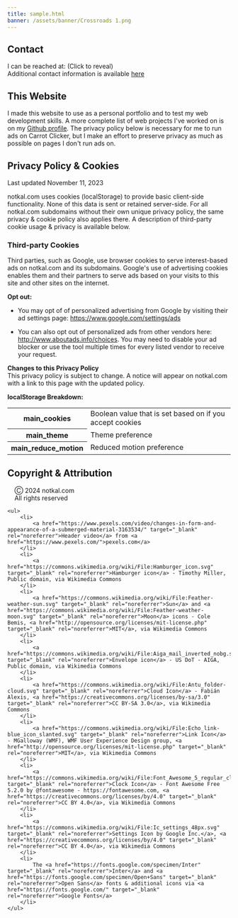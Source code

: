 ```yaml
---
title: sample.html
banner: /assets/banner/Crossroads 1.png
---
```


<h2>Contact</h2>
<p>
    I can be reached at: <a role="button" tabindex="0" data-obfuscated>(Click to reveal)</a><br/>
    Additional contact information is available <a href="/#contact">here</a>
</p>

<h2>This Website</h2>
<p>
    I made this website to use as a personal portfolio and to test my web development skills. A more complete list of web projects I've worked on is on my <a href="https://github.com/not-the" rel="noreferrer">Github profile</a>. The privacy policy below is necessary for me to run ads on Carrot Clicker, but I make an effort to preserve privacy as much as possible on pages I don't run ads on.
</p>

<h2 id="privacy">Privacy Policy & Cookies</h2>
<p class="secondary_text italic">Last updated November 11, 2023</p>
<p>
    notkal.com uses cookies (localStorage) to provide basic client-side functionality. None of this data is sent or retained server-side. For all notkal.com subdomains without their own unique privacy policy, the same privacy & cookie policy also applies there. A description of third-party cookie usage & privacy is available below.
</p>

<h3>Third-party Cookies</h3>
<p>
    Third parties, such as Google, use browser cookies to serve interest-based ads on notkal.com and its subdomains. Google's use of advertising cookies enables them and their partners to serve ads based on your visits to this site and other sites on the internet.
</p>
<p>
    <strong>Opt out:</strong>
    <ul class="secondary_text">
        <li>
            You may opt of of personalized advertising from Google by visiting their ad settings page: <a href="https://www.google.com/settings/ads" rel="noreferrer" target="_blank">https://www.google.com/settings/ads</a>
        </p>
        <li>
            You can also opt out of personalized ads from other vendors here: <a href="http://www.aboutads.info/choices" rel="noreferrer" target="_blank">http://www.aboutads.info/choices</a>. You may need to disable your ad blocker or use the tool multiple times for every listed vendor to receive your request.
        </p>
    </ul>
</p>

<p>
    <strong>Changes to this Privacy Policy</strong><br/>
    This privacy policy is subject to change. A notice will appear on notkal.com with a link to this page with the updated policy.
</p>

<p>
    <strong>localStorage Breakdown:</strong>
    <table>
        <tr>
            <th>main_cookies</th>
            <td>Boolean value that is set based on if you accept cookies</td>
        </tr>
        <tr>
            <th>main_theme</th>
            <td>Theme preference</td>
        </tr>
        <tr>
            <th>main_reduce_motion</th>
            <td>Reduced motion preference</td>
        </tr>
    </table>
</p>

<h2 id="copyright">Copyright & Attribution</h2>
<p>
    <p class="emphasize" style="border-left: 6px solid var(--accent-color); padding-left: 16px;">
        Ⓒ 2024 notkal.com<br/>
        All rights reserved
    </p>

    <ul>
        <li>
            <a href="https://www.pexels.com/video/changes-in-form-and-appearance-of-a-submerged-material-3163534/" target="_blank" rel="noreferrer">Header video</a> from <a href="https://www.pexels.com/">pexels.com</a>
        </li>
        <li>
            <a href="https://commons.wikimedia.org/wiki/File:Hamburger_icon.svg" target="_blank" rel="noreferrer">Hamburger icon</a> - Timothy Miller, Public domain, via Wikimedia Commons
        </li>
        <li>
            <a href="https://commons.wikimedia.org/wiki/File:Feather-weather-sun.svg" target="_blank" rel="noreferrer">Sun</a> and <a href="https://commons.wikimedia.org/wiki/File:Feather-weather-moon.svg" target="_blank" rel="noreferrer">Moon</a> icons - Cole Bemis, <a href="http://opensource.org/licenses/mit-license.php" target="_blank" rel="noreferrer">MIT</a>, via Wikimedia Commons
        </li>
        <li>
            <a href="https://commons.wikimedia.org/wiki/File:Aiga_mail_inverted_nobg.svg" target="_blank" rel="noreferrer">Envelope icon</a> - US DoT - AIGA, Public domain, via Wikimedia Commons
        </li>
        <li>
            <a href="https://commons.wikimedia.org/wiki/File:Antu_folder-cloud.svg" target="_blank" rel="noreferrer">Cloud Icon</a> - Fabián Alexis, <a href="https://creativecommons.org/licenses/by-sa/3.0" target="_blank" rel="noreferrer">CC BY-SA 3.0</a>, via Wikimedia Commons
        </li>
        <li>
            <a href="https://commons.wikimedia.org/wiki/File:Echo_link-blue_icon_slanted.svg" target="_blank" rel="noreferrer">Link Icon</a> - MGalloway (WMF), WMF User Experience Design group, <a href="http://opensource.org/licenses/mit-license.php" target="_blank" rel="noreferrer">MIT</a>, via Wikimedia Commons
        </li>
        <li>
            <a href="https://commons.wikimedia.org/wiki/File:Font_Awesome_5_regular_clock.svg" target="_blank" rel="noreferrer">Clock Icon</a> - Font Awesome Free 5.2.0 by @fontawesome - https://fontawesome.com, <a href="https://creativecommons.org/licenses/by/4.0" target="_blank" rel="noreferrer">CC BY 4.0</a>, via Wikimedia Commons
        </li>
        <li>
            <a href="https://commons.wikimedia.org/wiki/File:Ic_settings_48px.svg" target="_blank" rel="noreferrer">Settings Icon by Google Inc.</a>, <a href="https://creativecommons.org/licenses/by/4.0" target="_blank" rel="noreferrer">CC BY 4.0</a>, via Wikimedia Commons
        </li>
        <li>
            The <a href="https://fonts.google.com/specimen/Inter" target="_blank" rel="noreferrer">Inter</a> and <a href="https://fonts.google.com/specimen/Open+Sans" target="_blank" rel="noreferrer">Open Sans</a> fonts & additional icons via <a href="https://fonts.google.com/" target="_blank" rel="noreferrer">Google Fonts</a>
        </li>
    </ul>
</p>